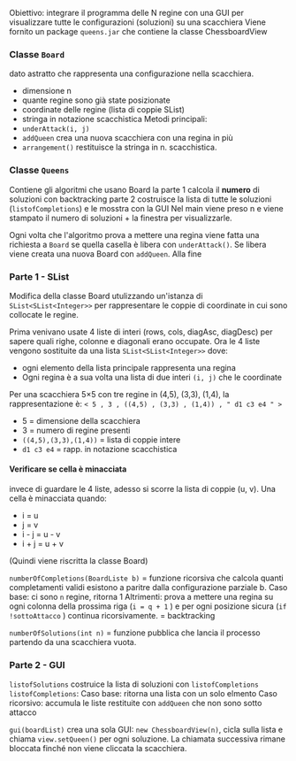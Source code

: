 Obiettivo: integrare il programma delle N regine con una GUI per visualizzare tutte le configurazioni (soluzioni) su una scacchiera
Viene fornito un package `queens.jar` che contiene la classe ChessboardView

### Classe `Board` 
 dato astratto che rappresenta una configurazione nella scacchiera.
- dimensione n
- quante regine sono già state posizionate
- coordinate delle regine (lista di coppie SList)
- stringa in notazione scacchistica
Metodi principali: 
- `underAttack(i, j)`
- `addQueen` crea una nuova scacchiera con una regina in più
- `arrangement()` restituisce la stringa in n. scacchistica. 

### Classe `Queens` 
Contiene gli algoritmi che usano Board
la parte 1 calcola il **numero** di soluzioni con backtracking
parte 2 costruisce la lista di tutte le soluzioni (`listofCompletions`) e le mosstra con la GUI 
Nel main viene preso n e viene stampato il numero di soluzioni + la finestra per visualizzarle. 

Ogni volta che l'algoritmo prova a mettere una regina viene fatta una richiesta a `Board` se quella casella è libera con `underAttack()`. Se libera viene creata una nuova Board con `addQueen`. Alla fine 


### Parte 1 - SList
Modifica della classe Board utulizzando un'istanza di `SList<SList<Integer>>` per rappresentare le coppie di coordinate in cui sono collocate le regine. 

Prima venivano usate 4 liste di interi (rows, cols, diagAsc, diagDesc) per sapere quali righe, colonne e diagonali erano occupate. 
Ora le 4 liste vengono sostituite da una lista `SList<SList<Integer>>` dove: 
- ogni elemento della lista principale rappresenta una regina
- Ogni regina è a sua volta una lista di due interi `(i, j)` che le coordinate

Per una scacchiera 5×5 con tre regine in (4,5), (3,3), (1,4), la rappresentazione è:
`< 5 , 3 , ((4,5) , (3,3) , (1,4)) , " d1 c3 e4 " >`
 - 5 = dimensione della scacchiera
 - 3 = numero di regine presenti
 - `((4,5),(3,3),(1,4))` = lista di coppie intere
 - `d1 c3 e4` = rapp. in notazione scacchistica

#### Verificare se cella è minacciata
invece di guardare le 4 liste, adesso si scorre la lista di coppie (u, v). Una cella è minacciata quando: 
- i = u
- j = v
- i - j = u - v
- i + j = u + v

(Quindi viene riscritta la classe Board)

`numberOfCompletions(BoardListe b)` = funzione ricorsiva che calcola quanti completamenti validi esistono a paritre dalla configurazione parziale b.
Caso base: ci sono `n` regine, ritorna 1
Altrimenti: prova a mettere una regina su ogni colonna della prossima riga (`i = q + 1` ) e per ogni posizione sicura (`if !sottoAttacco` ) continua ricorsivamente. 
= backtracking

`numberOfSolutions(int n)` = funzione pubblica che lancia il processo partendo da una scacchiera vuota. 

### Parte 2 - GUI

`listofSolutions` costruice la lista di soluzioni con `listofCompletions` 
`listofCompletions`:
Caso base: ritorna una lista con un solo elmento 
Caso ricorsivo: accumula le liste restituite con `addQueen` che non sono sotto attacco 

`gui(boardList)` crea una sola GUI: `new ChessboardView(n)`, cicla sulla lista e chiama `view.setQueen()` per ogni soluzione. La chiamata successiva rimane bloccata finché non viene cliccata la scacchiera. 
